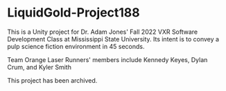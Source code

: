 # LiquidGold-Project188
This is a Unity project for Dr. Adam Jones' Fall 2022 VXR Software Development Class at Mississippi State University. Its intent is to convey a pulp science fiction environment in 45 seconds.

Team Orange Laser Runners' members include Kennedy Keyes, Dylan Crum, and Kyler Smith

This project has been archived.
